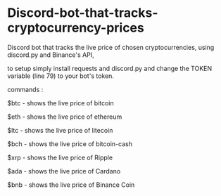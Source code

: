 # Discord-bot-that-tracks-cryptocurrency-prices
Discord bot that tracks the live price of chosen cryptocurrencies, using discord.py and Binance's API,

to setup simply install requests and discord.py and change the TOKEN variable (line 79) to your bot's token.


commands :

$btc - shows the live price of bitcoin

$eth - shows the live price of ethereum

$ltc - shows the live price of litecoin

$bch - shows the live price of bitcoin-cash

$xrp - shows the live price of Ripple

$ada - shows the live price of Cardano

$bnb - shows the live price of Binance Coin




